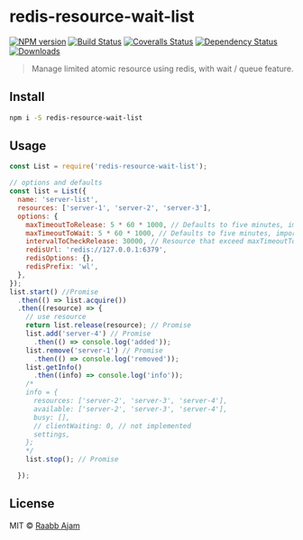 # redis-resource-wait-list

[![NPM version][npm-image]][npm-url]
[![Build Status][travis-image]][travis-url]
[![Coveralls Status][coveralls-image]][coveralls-url]
[![Dependency Status][depstat-image]][depstat-url]
[![Downloads][download-badge]][npm-url]

> Manage limited atomic resource using redis, with wait / queue feature.

## Install

```sh
npm i -S redis-resource-wait-list
```

## Usage

```js
const List = require('redis-resource-wait-list');

// options and defaults
const list = List({
  name: 'server-list',
  resources: ['server-1', 'server-2', 'server-3'],
  options: {
    maxTimeoutToRelease: 5 * 60 * 1000, // Defaults to five minutes, important. see Reliable queues.
    maxTimeoutToWait: 5 * 60 * 1000, // Defaults to five minutes, important. see Reliable queues.
    intervalToCheckRelease: 30000, // Resource that exceed maxTimeoutToRelease will release every check, thus the interval option
    redisUrl: 'redis://127.0.0.1:6379',
    redisOptions: {},
    redisPrefix: 'wl',
  },
});
list.start() //Promise
  .then(() => list.acquire())
  .then((resource) => {
    // use resource
    return list.release(resource); // Promise
    list.add('server-4') // Promise
      .then(() => console.log('added'));
    list.remove('server-1') // Promise
      .then(() => console.log('removed'));
    list.getInfo()
      .then((info) => console.log('info'));
    /*
    info = {
      resources: ['server-2', 'server-3', 'server-4'],
      available: ['server-2', 'server-3', 'server-4'],
      busy: [],
      // clientWaiting: 0, // not implemented
      settings,
    };
    */
    list.stop(); // Promise

  });
```

## License

MIT © [Raabb Ajam](https://github.com/raabbajam)

[npm-url]: https://npmjs.org/package/redis-resource-wait-list
[npm-image]: https://img.shields.io/npm/v/redis-resource-wait-list.svg?style=flat-square

[travis-url]: https://travis-ci.org/raabbajam/redis-resource-wait-list
[travis-image]: https://img.shields.io/travis/raabbajam/redis-resource-wait-list.svg?style=flat-square

[coveralls-url]: https://coveralls.io/r/raabbajam/redis-resource-wait-list
[coveralls-image]: https://img.shields.io/coveralls/raabbajam/redis-resource-wait-list.svg?style=flat-square

[depstat-url]: https://david-dm.org/raabbajam/redis-resource-wait-list
[depstat-image]: https://david-dm.org/raabbajam/redis-resource-wait-list.svg?style=flat-square

[download-badge]: http://img.shields.io/npm/dm/redis-resource-wait-list.svg?style=flat-square
